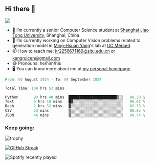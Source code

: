 ## Hi there 👋

![](https://komarev.com/ghpvc/?username=Kr-Panghu)
- 🌱 I’m currently a senior Computer Science student at [Shanghai Jiao Tong University](https://www.sjtu.edu.cn), Shanghai, China.
- 🔭 I’m currently working on Computer Vision problems related to generation model in [Ming-Hsuan Yang](https://faculty.ucmerced.edu/mhyang/)'s lab at [UC Merced](https://www.ucmerced.edu/).
- 📫 How to reach me: kr2256671169@sjtu.edu.cn or kangruicen@gmail.com
- 😄 Pronouns: he/him/his
- 🖥️ You can know more about me at [my personal homepage](https://kr-panghu.github.io).

<!--START_SECTION:waka-->

```rust
From: 05 August 2024 - To: 04 September 2024

Total Time: 104 hrs 53 mins

Python       93 hrs 40 mins  ██████████████████████▒░░   89.30 %
Text         6 hrs 18 mins   █▓░░░░░░░░░░░░░░░░░░░░░░░   06.02 %
Bash         2 hrs 52 mins   ▓░░░░░░░░░░░░░░░░░░░░░░░░   02.73 %
CSV          53 mins         ▒░░░░░░░░░░░░░░░░░░░░░░░░   00.85 %
JSON         46 mins         ▒░░░░░░░░░░░░░░░░░░░░░░░░   00.74 %
```

<!--END_SECTION:waka-->

<h3 align="left">Keep going:</h3>

![trophy](https://github-profile-trophy.vercel.app/?username=Kr-Panghu&theme=onedark&title=MultiLanguage,Stars,Followers,Repositories,Commits,Experience)

[![GitHub Streak](https://github-readme-streak-stats.herokuapp.com/?user=Kr-Panghu)](https://git.io/streak-stats)

![Spotify recently played](https://spotify-recently-played-readme.vercel.app/api?user=313cmgdfngjjlfotpedtywb7cpca)
